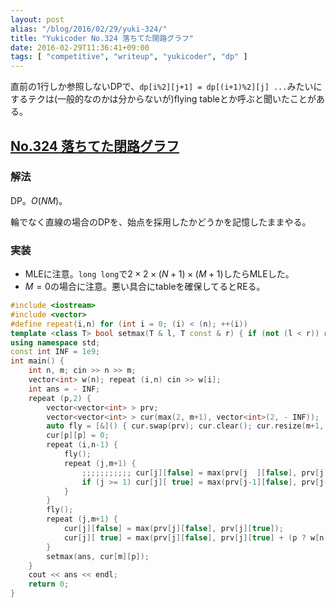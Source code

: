 ```yaml
---
layout: post
alias: "/blog/2016/02/29/yuki-324/"
title: "Yukicoder No.324 落ちてた閉路グラフ"
date: 2016-02-29T11:36:41+09:00
tags: [ "competitive", "writeup", "yukicoder", "dp" ]
---
```


直前の1行しか参照しないDPで、`dp[i%2][j+1] = dp[(i+1)%2][j] ...`みたいにするテクは(一般的なのかは分からないが)flying tableとか呼ぶと聞いたことがある。

## [No.324 落ちてた閉路グラフ](http://yukicoder.me/problems/879)

### 解法

DP。$O(NM)$。

輪でなく直線の場合のDPを、始点を採用したかどうかを記憶したままやる。

### 実装

-   MLEに注意。`long long`で$2 \times 2 \times (N+1) \times (M+1)$したらMLEした。
-   $M = 0$の場合に注意。悪い具合にtableを確保してるとREる。

``` c++
#include <iostream>
#include <vector>
#define repeat(i,n) for (int i = 0; (i) < (n); ++(i))
template <class T> bool setmax(T & l, T const & r) { if (not (l < r)) return false; l = r; return true; }
using namespace std;
const int INF = 1e9;
int main() {
    int n, m; cin >> n >> m;
    vector<int> w(n); repeat (i,n) cin >> w[i];
    int ans = - INF;
    repeat (p,2) {
        vector<vector<int> > prv;
        vector<vector<int> > cur(max(2, m+1), vector<int>(2, - INF));
        auto fly = [&]() { cur.swap(prv); cur.clear(); cur.resize(m+1, vector<int>(2, - INF)); };
        cur[p][p] = 0;
        repeat (i,n-1) {
            fly();
            repeat (j,m+1) {
                ;;;;;;;;;;; cur[j][false] = max(prv[j  ][false], prv[j  ][true]);
                if (j >= 1) cur[j][ true] = max(prv[j-1][false], prv[j-1][true] + w[i]);
            }
        }
        fly();
        repeat (j,m+1) {
            cur[j][false] = max(prv[j][false], prv[j][true]);
            cur[j][ true] = max(prv[j][false], prv[j][true] + (p ? w[n-1] : 0));
        }
        setmax(ans, cur[m][p]);
    }
    cout << ans << endl;
    return 0;
}
```
